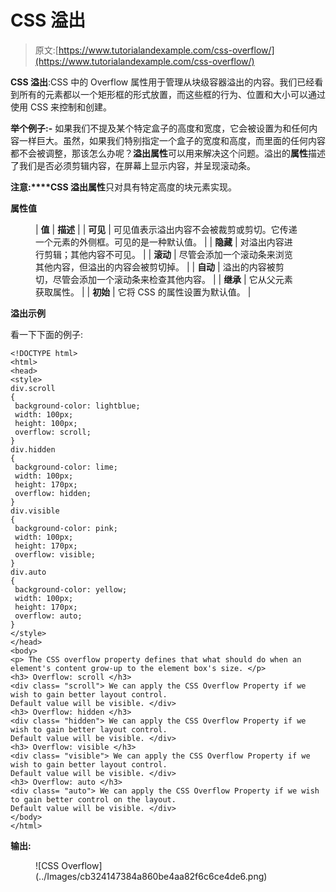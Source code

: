 # CSS 溢出

> 原文:[https://www.tutorialandexample.com/css-overflow/](https://www.tutorialandexample.com/css-overflow/)

**CSS 溢出**:CSS 中的 Overflow 属性用于管理从块级容器溢出的内容。我们已经看到所有的元素都以一个矩形框的形式放置，而这些框的行为、位置和大小可以通过使用 CSS 来控制和创建。

**举个例子:-** 如果我们不提及某个特定盒子的高度和宽度，它会被设置为和任何内容一样巨大。虽然，如果我们特别指定一个盒子的宽度和高度，而里面的任何内容都不会被调整，那该怎么办呢？**溢出属性**可以用来解决这个问题。溢出的**属性**描述了我们是否必须剪辑内容，在屏幕上显示内容，并呈现滚动条。

**注意:****CSS 溢出属性**只对具有特定高度的块元素实现。

**属性值**

<figure class="wp-block-table">

| **值** | **描述** |
| **可见** | 可见值表示溢出内容不会被裁剪或剪切。它传递一个元素的外侧框。可见的是一种默认值。 |
| **隐藏** | 对溢出内容进行剪辑；其他内容不可见。 |
| **滚动** | 尽管会添加一个滚动条来浏览其他内容，但溢出的内容会被剪切掉。 |
| **自动** | 溢出的内容被剪切，尽管会添加一个滚动条来检查其他内容。 |
| **继承** | 它从父元素获取属性。 |
| **初始** | 它将 CSS 的属性设置为默认值。 |

</figure>

**溢出示例**

看一下下面的例子:

```
<!DOCTYPE html>
<html>
<head>
<style>
div.scroll
{
 background-color: lightblue;
 width: 100px;
 height: 100px;
 overflow: scroll;
}
div.hidden
{
 background-color: lime;
 width: 100px;
 height: 170px;
 overflow: hidden;
}
div.visible
{
 background-color: pink;
 width: 100px;
 height: 170px;
 overflow: visible;
}
div.auto
{
 background-color: yellow;
 width: 100px;
 height: 170px;
 overflow: auto;
}
</style>
</head>
<body>
<p> The CSS overflow property defines that what should do when an element's content grow-up to the element box's size. </p>
<h3> Overflow: scroll </h3>
<div class= "scroll"> We can apply the CSS Overflow Property if we wish to gain better layout control.
Default value will be visible. </div>
<h3> Overflow: hidden </h3>
<div class= "hidden"> We can apply the CSS Overflow Property if we wish to gain better layout control.
Default value will be visible. </div>
<h3> Overflow: visible </h3>
<div class= "visible"> We can apply the CSS Overflow Property if we wish to gain better layout control.
Default value will be visible. </div>
<h3> Overflow: auto </h3>
<div class= "auto"> We can apply the CSS Overflow Property if we wish to gain better control on the layout.
Default value will be visible. </div>
</body>
</html>
```

**输出:**

<figure class="wp-block-image size-large">![CSS Overflow](../Images/cb324147384a860be4aa82f6c6ce4de6.png)</figure>